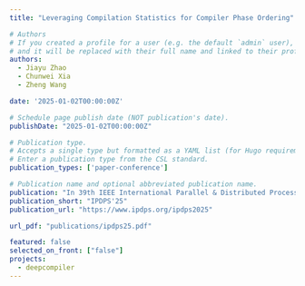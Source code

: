 ```yaml
---
title: "Leveraging Compilation Statistics for Compiler Phase Ordering"

# Authors
# If you created a profile for a user (e.g. the default `admin` user), write the username (folder name) here
# and it will be replaced with their full name and linked to their profile.
authors:
  - Jiayu Zhao
  - Chunwei Xia
  - Zheng Wang

date: '2025-01-02T00:00:00Z'

# Schedule page publish date (NOT publication's date).
publishDate: "2025-01-02T00:00:00Z"

# Publication type.
# Accepts a single type but formatted as a YAML list (for Hugo requirements).
# Enter a publication type from the CSL standard.
publication_types: ['paper-conference']

# Publication name and optional abbreviated publication name.
publication: "In 39th IEEE International Parallel & Distributed Processing Symposium (*IPDPS*)"
publication_short: "IPDPS'25"
publication_url: "https://www.ipdps.org/ipdps2025"

url_pdf: "publications/ipdps25.pdf"

featured: false
selected_on_front: ["false"]
projects:
  - deepcompiler
---
```

